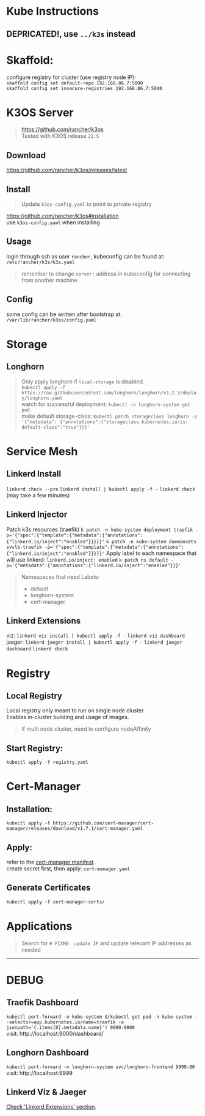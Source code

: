 # Kube Instructions
## DEPRICATED!, use `../k3s` instead

<!-- TODO REPLACE klipper with metallb -->

# Skaffold:
configure registry for cluster (use registry node IP):  
`skaffold config set default-repo 192.168.86.7:5000`  
`skaffold config set insecure-registries 192.168.86.7:5000`


# K3OS Server
> https://github.com/rancher/k3os  
> Tested with K3OS release `21.5`

## Download
https://github.com/rancher/k3os/releases/latest

## Install
> Update `k3os-config.yaml` to point to private registry  

https://github.com/rancher/k3os#installation  
use `k3os-config.yaml` when installing

## Usage
login through ssh as user `rancher`, kubeconfig can be found at:  
`/etc/rancher/k3s/k3s.yaml`  
> remember to change `server:` address in kubeconfig for connecting from another machine

## Config
some config can be written after bootstrap at:  
`/var/lib/rancher/k3os/config.yaml`


# Storage
## Longhorn
> Only apply longhorn if `local-storage` is disabled.  
`kubectl apply -f https://raw.githubusercontent.com/longhorn/longhorn/v1.2.3/deploy/longhorn.yaml`  
watch for successful deployment: `kubectl -n longhorn-system get pod`  
make default storage-class: `kubectl patch storageclass longhorn -p '{"metadata": {"annotations":{"storageclass.kubernetes.io/is-default-class":"true"}}}'`


# Service Mesh
## Linkerd Install
`linkerd check --pre`
`linkerd install | kubectl apply -f -`
`linkerd check` (may take a few minutes)

## Linkerd Injector
Patch k3s resources (traefik)
`k patch -n kube-system deployment traefik -p='{"spec":{"template":{"metadata":{"annotations":{"linkerd.io/inject":"enabled"}}}}}'`
`k patch -n kube-system daemonsets svclb-traefik -p='{"spec":{"template":{"metadata":{"annotations":{"linkerd.io/inject":"enabled"}}}}}'`
Apply label to each namespace that will use linkerd:  `linkerd.io/inject: enabled`
`k patch ns default -p='{"metadata":{"annotations":{"linkerd.io/inject":"enabled"}}}'`
> Namespaces that need Labels:
> - default
> - longhorn-system
> - cert-manager

## Linkerd Extensions
viz: `linkerd viz install | kubectl apply -f -`
`linkerd viz dashboard`
jaeger: `linkerd jaeger install | kubectl apply -f -`
`linkerd jaeger dashboard`
`linkerd check`


# Registry
## Local Registry
Local registry only meant to run on single node cluster  
Enables in-cluster building and usage of images.
> If multi node cluster, need to configure nodeAffinity  

## Start Registry:
`kubectl apply -f registry.yaml`


# Cert-Manager
## Installation:
`kubectl apply -f https://github.com/cert-manager/cert-manager/releases/download/v1.7.1/cert-manager.yaml`

## Apply:
refer to the [cert-manager manifest](./cert-manager.yaml).  
create secret first, then apply: `cert-manager.yaml`

## Generate Certificates
`kubectl apply -f cert-manager-certs/`


# Applications
> Search for `# FIXME: update IP` and update relevant IP addresses as needed

---

# DEBUG
## Traefik Dashboard
`kubectl port-forward -n kube-system $(kubectl get pod -n kube-system --selector=app.kubernetes.io/name=traefik -o jsonpath='{.items[0].metadata.name}') 9000:9000`  
visit: http://localhost:9000/dashboard/

## Longhorn Dashboard
`kubectl port-forward -n longhorn-system svc/longhorn-frontend 9999:80`  
visit: http://localhost:9999

## Linkerd Viz & Jaeger
[Check 'Linkerd Extensions' section](##Linkerd-Extensions).
